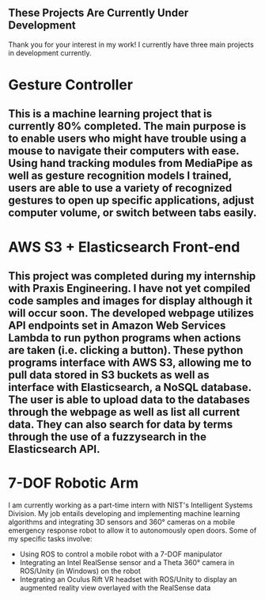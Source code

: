## These Projects Are Currently Under Development
Thank you for your interest in my work! I currently have three main projects in development currently.

# Gesture Controller
This is a machine learning project that is currently 80% completed. The main purpose is to enable users who might have trouble using a mouse to navigate their computers with ease. Using hand tracking modules from MediaPipe as well as gesture recognition models I trained, users are able to use a variety of recognized gestures to open up specific applications, adjust computer volume, or switch between tabs easily.
--
# AWS S3 + Elasticsearch Front-end
This project was completed during my internship with Praxis Engineering. I have not yet compiled code samples and images for display although it will occur soon. The developed webpage utilizes API endpoints set in Amazon Web Services Lambda to run python programs when actions are taken (i.e. clicking a button). These python programs interface with AWS S3, allowing me to pull data stored in S3 buckets as well as interface with Elasticsearch, a NoSQL database. The user is able to upload data to the databases through the webpage as well as list all current data. They can also search for data by terms through the use of a fuzzysearch in the Elasticsearch API.
--
# 7-DOF Robotic Arm
I am currently working as a part-time intern with NIST's Intelligent Systems Division. My job entails developing and implementing machine learning algorithms and integrating 3D sensors and 360° cameras on a mobile emergency response robot to allow it to autonomously open doors. Some of my specific tasks involve:
- Using ROS to control a mobile robot with a 7-DOF manipulator
- Integrating an Intel RealSense sensor and a Theta 360° camera in ROS/Unity (in Windows) on the robot
- Integrating an Oculus Rift VR headset with ROS/Unity to display an augmented reality view overlayed with the RealSense data
